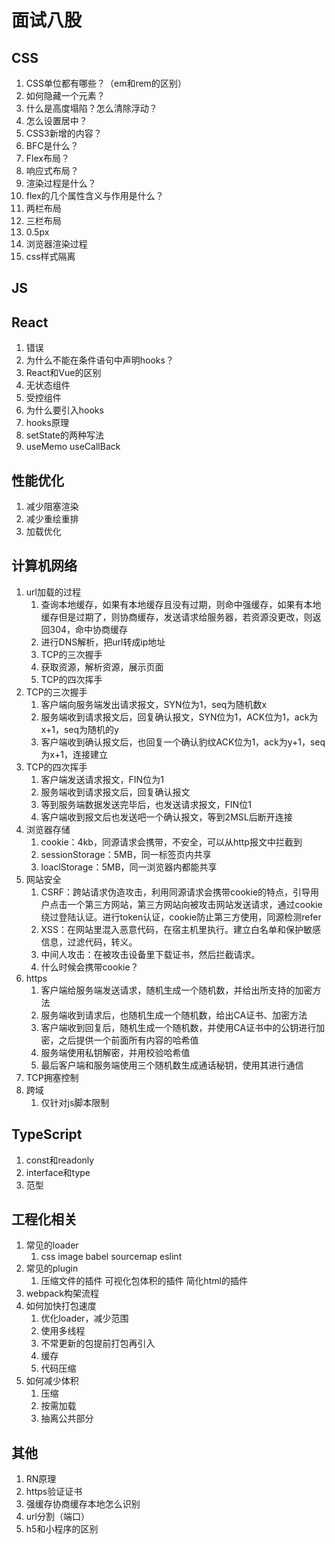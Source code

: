 # 面试八股

## CSS

1. CSS单位都有哪些？（em和rem的区别）
2. 如何隐藏一个元素？
3. 什么是高度塌陷？怎么清除浮动？
4. 怎么设置居中？
5. CSS3新增的内容？
6. BFC是什么？
7. Flex布局？
8. 响应式布局？
9. 渲染过程是什么？
10. flex的几个属性含义与作用是什么？
11. 两栏布局
12. 三栏布局
13. 0.5px
14. 浏览器渲染过程
15. css样式隔离

## JS

## React

1. 错误
2. 为什么不能在条件语句中声明hooks？
3. React和Vue的区别
4. 无状态组件
5. 受控组件
6. 为什么要引入hooks
7. hooks原理
8. setState的两种写法
9. useMemo useCallBack

## 性能优化

1. 减少阻塞渲染
2. 减少重绘重排
3. 加载优化

## 计算机网络

1. url加载的过程
   1. 查询本地缓存，如果有本地缓存且没有过期，则命中强缓存，如果有本地缓存但是过期了，则协商缓存，发送请求给服务器，若资源没更改，则返回304，命中协商缓存
   2. 进行DNS解析，把url转成ip地址
   3. TCP的三次握手
   4. 获取资源，解析资源，展示页面
   5. TCP的四次挥手
2. TCP的三次握手
   1. 客户端向服务端发出请求报文，SYN位为1，seq为随机数x
   2. 服务端收到请求报文后，回复确认报文，SYN位为1，ACK位为1，ack为x+1，seq为随机的y
   3. 客户端收到确认报文后，也回复一个确认豹纹ACK位为1，ack为y+1，seq为x+1，连接建立
3. TCP的四次挥手
   1. 客户端发送请求报文，FIN位为1
   2. 服务端收到请求报文后，回复确认报文
   3. 等到服务端数据发送完毕后，也发送请求报文，FIN位1
   4. 客户端收到报文后也发送吧一个确认报文，等到2MSL后断开连接
4. 浏览器存储
   1. cookie：4kb，同源请求会携带，不安全，可以从http报文中拦截到
   2. sessionStorage：5MB，同一标签页内共享
   3. loaclStorage：5MB，同一浏览器内都能共享
5. 网站安全
   1. CSRF：跨站请求伪造攻击，利用同源请求会携带cookie的特点，引导用户点击一个第三方网站，第三方网站向被攻击网站发送请求，通过cookie绕过登陆认证。进行token认证，cookie防止第三方使用，同源检测refer
   2. XSS：在网站里混入恶意代码，在宿主机里执行。建立白名单和保护敏感信息，过滤代码，转义。
   3. 中间人攻击：在被攻击设备里下载证书，然后拦截请求。
   4. 什么时候会携带cookie？
6. https
   1. 客户端给服务端发送请求，随机生成一个随机数，并给出所支持的加密方法
   2. 服务端收到请求后，也随机生成一个随机数，给出CA证书、加密方法
   3. 客户端收到回复后，随机生成一个随机数，并使用CA证书中的公钥进行加密，之后提供一个前面所有内容的哈希值
   4. 服务端使用私钥解密，并用校验哈希值
   5. 最后客户端和服务端使用三个随机数生成通话秘钥，使用其进行通信
7. TCP拥塞控制
8. 跨域
   1. 仅针对js脚本限制

## TypeScript

1. const和readonly
2. interface和type
3. 范型

## 工程化相关

1. 常见的loader
   1. css image babel sourcemap eslint
2. 常见的plugin
   1. 压缩文件的插件 可视化包体积的插件 简化html的插件
3. webpack构架流程
4. 如何加快打包速度
   1. 优化loader，减少范围
   2. 使用多线程
   3. 不常更新的包提前打包再引入
   4. 缓存
   5. 代码压缩
5. 如何减少体积
   1. 压缩
   2. 按需加载
   3. 抽离公共部分

## 其他

1. RN原理
2. https验证证书
3. 强缓存协商缓存本地怎么识别
4. url分割（端口）
5. h5和小程序的区别
